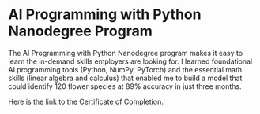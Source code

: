 # AI Programming with Python Nanodegree Program
The AI Programming with Python Nanodegree program makes it easy to learn the in-demand skills employers are looking for. 
I learned foundational AI programming tools (Python, NumPy, PyTorch) 
and the essential math skills (linear algebra and calculus) 
that enabled me to build a model that could identify 120 flower species at 89% accuracy in just three months.

Here is the link to the [Certificate of Completion.](https://confirm.udacity.com/C5V42JDU)
